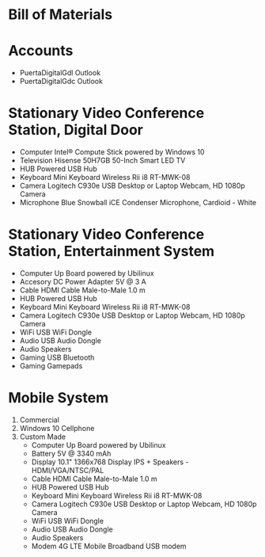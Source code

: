 # Bill of Materials

# Accounts

- PuertaDigitalGdl Outlook
- PuertaDigitalGdc Outlook

# Stationary Video Conference Station, Digital Door

- Computer Intel® Compute Stick powered by Windows 10
- Television Hisense 50H7GB 50-Inch Smart LED TV
- HUB Powered USB Hub
- Keyboard Mini Keyboard Wireless Rii i8 RT-MWK-08
- Camera Logitech C930e USB Desktop or Laptop Webcam, HD 1080p Camera
- Microphone Blue Snowball iCE Condenser Microphone, Cardioid - White

# Stationary Video Conference Station, Entertainment System

- Computer  Up Board powered by Ubilinux
- Accesory DC Power Adapter 5V @ 3 A
- Cable HDMI Cable Male-to-Male 1.0 m
- HUB Powered USB Hub
- Keyboard Mini Keyboard Wireless Rii i8 RT-MWK-08
- Camera Logitech C930e USB Desktop or Laptop Webcam, HD 1080p Camera
- WiFi USB WiFi Dongle
- Audio USB Audio Dongle
- Audio Speakers
- Gaming  USB Bluetooth
- Gaming Gamepads

# Mobile System

1. Commercial
2. Windows 10 Cellphone
3. Custom Made
   - Computer  Up Board powered by Ubilinux
   - Battery 5V @ 3340 mAh
   - Display 10.1" 1366x768 Display IPS + Speakers - HDMI/VGA/NTSC/PAL
   - Cable HDMI Cable Male-to-Male 1.0 m
   - HUB Powered USB Hub
   - Keyboard Mini Keyboard Wireless Rii i8 RT-MWK-08
   - Camera Logitech C930e USB Desktop or Laptop Webcam, HD 1080p Camera
   - WiFi USB WiFi Dongle
   - Audio USB Audio Dongle
   - Audio Speakers
   - Modem 4G LTE Mobile Broadband USB modem
